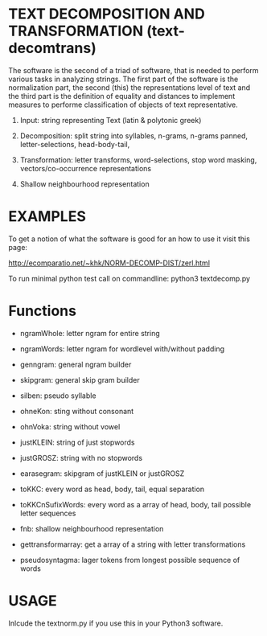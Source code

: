 # TEXT DECOMPOSITION AND TRANSFORMATION (text-decomtrans)

The software is the second of a triad of software, that is needed to perform various tasks in analyzing strings. The first part of the software is the normalization part, the second (this) the representations level of text and the third part is the definition of equality and distances to implement measures to performe classification of objects of text representative.

1. Input: string representing Text (latin & polytonic greek)

2. Decomposition: split string into syllables, n-grams, n-grams panned, letter-selections, head-body-tail,

3. Transformation: letter transforms, word-selections, stop word masking, vectors/co-occurrence representations

4. Shallow neighbourhood representation 

# EXAMPLES
To get a notion of what the software is good for an how to use it visit this page:

http://ecomparatio.net/~khk/NORM-DECOMP-DIST/zerl.html

To run minimal python test call on commandline: python3 textdecomp.py

# Functions

- ngramWhole: letter ngram for entire string

- ngramWords: letter ngram for wordlevel with/without padding

- genngram: general ngram builder

- skipgram: general skip gram builder

- silben: pseudo syllable

- ohneKon: sting without consonant

- ohnVoka: string without vowel

- justKLEIN: string of just stopwords

- justGROSZ: string with no stopwords

- earasegram: skipgram of justKLEIN or justGROSZ 

- toKKC: every word as head, body, tail, equal separation

- toKKCnSufixWords: every word as a array of head, body, tail possible letter sequences

- fnb: shallow neighbourhood representation

- gettransformarray: get a array of a string with letter transformations

- pseudosyntagma: lager tokens from longest possible sequence of words 

# USAGE

Inlcude the textnorm.py if you use this in your Python3 software.
